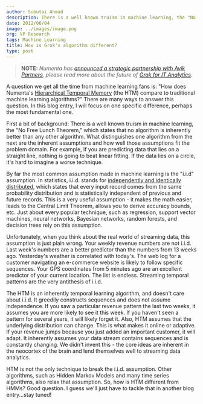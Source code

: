 ```yaml
---
author: Subutai Ahmad
description: There is a well known truism in machine learning, the "No Free Lunch Theorem," which states that no algorithm is inherently better than any other algorithm.
date: 2012/06/04
image: ../images/image.png
org: VP Research
tags: Machine Learning
title: How is Grok's algorithm different?
type: post
---
```


> **NOTE:** *Numenta has [announced a strategic partnership with Avik
  Partners](/press/2015/08/19/numenta-announces-licensing-of-grok-for-it-to-avik-partners/),
  please read more about the future of
  [Grok for IT Analytics](http://grokstream.com).*

A question we get all the time from machine learning fans is: "How does
Numenta's [Hierarchical Temporal Memory](/machine-intelligence-technology/) (the HTM)
compare to traditional machine learning algorithms?" There are many ways to
answer this question. In this blog entry, I will focus on one specific
difference, perhaps the most fundamental one.

First a bit of background: There is a well known truism in machine learning, the
"No Free Lunch Theorem," which states that no algorithm is inherently better
than any other algorithm. What distinguishes one algorithm from the next are the
inherent assumptions and how well those assumptions fit the problem domain. For
example, if you are predicting data that lies on a straight line, nothing is
going to beat linear fitting. If the data lies on a circle, it's hard to imagine
a worse technique.

By far the most common assumption made in machine learning is the "i.i.d"
assumption. In statistics, i.i.d. stands for
[independently and identically distributed](http://en.wikipedia.org/wiki/Independent_and_identically_distributed_random_variables),
which states that every input record comes from the same probability
distribution and is statistically independent of previous and future records.
This is a very useful assumption - it makes the math easier, leads to
the Central Limit Theorem, allows you to derive accuracy bounds, etc. Just about
every popular technique, such as regression, support vector machines, neural
networks, Bayesian networks, random forests, and decision trees rely on this
assumption.

Unfortunately, when you think about the real world of streaming data, this
assumption is just plain wrong. Your weekly revenue numbers are not i.i.d. Last
week's numbers are a better predictor than the numbers from 13 weeks ago.
Yesterday's weather is correlated with today's. The web log for a customer
navigating an e-commerce website is likely to follow specific sequences. Your
GPS coordinates from 5 minutes ago are an excellent predictor of your current
location. The list is endless. Streaming temporal patterns are the very
antithesis of i.i.d.

The HTM is an inherently temporal learning algorithm, and doesn't care about
i.i.d. It greedily constructs sequences and does not assume independence. If you
saw a particular revenue pattern the last two weeks, it assumes you are more
likely to see it this week. If you haven't seen a pattern for several years, it
will likely forget it. Also, HTM assumes that the underlying distribution can
change. This is what makes it online or adaptive. If your revenue jumps because
you just added an important customer, it will adapt. It inherently assumes your
data stream contains sequences and is constantly changing. We didn't invent
this - the core ideas are inherent in the neocortex of the brain and lend
themselves well to streaming data analytics.

HTM is not the only technique to break the i.i.d. assumption. Other algorithms,
such as Hidden Markov Models and many time series algorithms, also relax that
assumption. So, how is HTM different from HMMs? Good question. I guess we'll
just have to tackle that in another blog entry...stay tuned!
